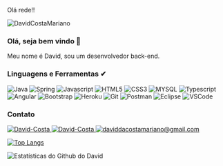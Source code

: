 Olá rede!!
<p align = "left"> <img src = "https://komarev.com/ghpvc/?username=DavidCostaMariano&label=Profile%20views&color=0e75b6&style=flat" alt = "DavidCostaMariano" /> </p>

### Olá, seja bem vindo 👋
Meu nome é David, sou um desenvolvedor back-end.

### Linguagens e Ferramentas ✔
<p> 
  <img src="http://img.shields.io/badge/Java-ED8B00?style=for-the-badge&logo=java&logoColor=white" alt="Java" /> 
  <img src="https://img.shields.io/badge/Spring-6DB33F?style=for-the-badge&logo=spring&logoColor=white" alt="Spring" />
  <img src="https://img.shields.io/badge/JavaScript-323330?style=for-the-badge&logo=javascript&logoColor=F7DF1E" alt="Javascript" /> 
  <img src="https://img.shields.io/badge/HTML5-E34F26?style=for-the-badge&logo=html5&logoColor=white" alt="HTML5" />
  <img src="https://img.shields.io/badge/CSS3-1572B6?style=for-the-badge&logo=css3&logoColor=white" alt="CSS3" />
  <img src="https://img.shields.io/badge/MySQL-00000F?style=for-the-badge&logo=mysql&logoColor=white" alt="MYSQL" />
  <img src="https://img.shields.io/badge/TypeScript-007ACC?style=for-the-badge&logo=typescript&logoColor=white" alt="Typescript" />
  <img src="https://img.shields.io/badge/Angular-DD0031?style=for-the-badge&logo=angular&logoColor=white" alt="Angular" />
  <img src="https://img.shields.io/badge/Bootstrap-563D7C?style=for-the-badge&logo=bootstrap&logoColor=white" alt="Bootstrap" />
  <img src="https://img.shields.io/badge/Heroku-430098?style=for-the-badge&logo=heroku&logoColor=white" alt="Heroku" />
  <img src="https://img.shields.io/badge/Git-F05032?style=for-the-badge&logo=git&logoColor=white" alt="Git" />
  <img src="https://img.shields.io/badge/Postman-FF6C37?style=for-the-badge&logo=Postman&logoColor=white" alt="Postman" />
  <img src="https://img.shields.io/badge/Eclipse-2C2255?style=for-the-badge&logo=eclipse&logoColor=white" alt="Eclipse" />
  <img src="https://img.shields.io/badge/Visual_Studio_Code-0078D4?style=for-the-badge&logo=visual%20studio%20code&logoColor=white" alt="VSCode" />
</p>

### Contato
<p align = "left">
  <a href="https://api.whatsapp.com/send?phone=5511944638264" target="_blank">
    <img src = "https://img.shields.io/badge/WhatsApp-25D366?style=for-the-badge&logo=whatsapp&logoColor=white" alt = "David-Costa" />
  </a>
  <a href="https://linkedin.com/in/david-costa-mariano" target="_blank">
    <img src = "https://img.shields.io/badge/LinkedIn-0077B5?style=for-the-badge&logo=linkedin&logoColor=white" alt = "David-Costa" />
  </a> 
  <a href="mailto:daviddacostamariano@gmail.com" target="_blank">
    <img src="https://img.shields.io/badge/Gmail-D14836?style=for-the-badge&logo=gmail&logoColor=white" alt = "daviddacostamariano@gmail.com" />
  <a/>
</p>
	
[![Top Langs](https://github-readme-stats.vercel.app/api/top-langs/?username=DavidCostaMariano&hide=php&langs_count=4&layout=compact)](https://github.com/anuraghazra/github-readme-stats)

	
![Estatísticas do Github do David](https://github-readme-stats.vercel.app/api?username=DavidCostaMariano&show_icons=true&theme=radical&hide=prs,issues,contribs)
